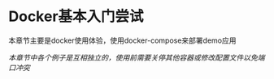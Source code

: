 # Docker基本入门尝试

本章节主要是docker使用体验，使用docker-compose来部署demo应用



*本章节中各个例子是互相独立的，使用前需要关停其他容器或修改配置文件以免端口冲突*


